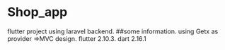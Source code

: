 # Shop_app
flutter project using laravel backend.
##some information.
using Getx as provider =>MVC design.
flutter 2.10.3.
dart 2.16.1

